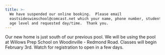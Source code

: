 ```yaml
---
title: >-
  We have suspended our online booking.  Please email
  eastsideswimschool@comcast.net which your name, phone number, student name,
  age level and requested day/time.  Thank you.
---
```

Our new home is just south of our previous pool.  We will be using the pool at Willows Prep School on Woodinville - Redmond Road.  Classes will begin February 3rd. Watch for registration to open in a few days.
